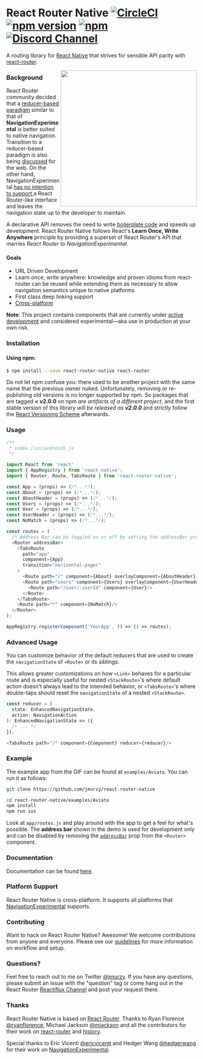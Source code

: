 # React Router Native [![CircleCI](https://img.shields.io/circleci/project/jmurzy/react-router-native/master.svg?style=flat-square)](https://circleci.com/gh/jmurzy/react-router-native) [![npm version](https://img.shields.io/npm/v/react-router-native.svg?style=flat-square)](https://www.npmjs.com/package/react-router-native) [![npm](https://img.shields.io/npm/l/react-router-native.svg?style=flat-square)](https://github.com/jmurzy/react-router-native/blob/master/LICENSE.md) [![Discord Channel](https://img.shields.io/badge/discord-react--router@reactiflux-738bd7.svg?style=flat-square)](https://discord.gg/0ZcbPKXt5bYaNQ46)

A routing library for [React Native](https://github.com/facebook/react-native) that strives for sensible API parity with [react-router](https://github.com/reactjs/react-router/).

<img align="right" width="360px" src="https://raw.githubusercontent.com/jmurzy/react-router-native/master/docs/screenshot.gif">

### Background

React Router community decided that a [reducer-based paradigm](https://github.com/reactjs/react-router/issues/743) similar to that of **NavigationExperimental** is better suited to native navigation. Transition to a reducer-based paradigm is also being [discussed](https://github.com/reactjs/react-router/issues/3190) for the web. On the other hand, NavigationExperimental [has no intention to support ](https://github.com/ericvicenti/navigation-rfc/issues/64#issuecomment-209001717) a React Router-like interface and leaves the navigation state up to the developer to maintain.

A declarative API removes the need to write [boilerplate code](https://github.com/facebook/react-native/commit/1dc33b5f23640a60682ac879b9a3e94a4aa519d9) and speeds up development. React Router Native follows React's __Learn Once, Write Anywhere__ principle by providing a superset of React Router's API that marries _React Router_ to _NavigationExperimental_.

#### Goals

- URL Driven Development
- Learn once, write anywhere: knowledge and proven idioms from react-router can be reused while extending them as necessary to allow navigation semantics unique to native platforms
- First class deep linking support
- [Cross-platform](#platform-support)

**Note**: This project contains components that are currently under [active](https://github.com/facebook/react-native/commits?author=ericvicenti) [development](https://github.com/facebook/react-native/commits?author=hedgerwang) and considered experimental—aka use in production at your own risk.

### Installation

#### Using npm:

```sh
$ npm install --save react-router-native react-router
```

Do not let npm confuse you: there used to be another project with the same name that the previous owner nuked. Unfortunately, removing or re-publishing old versions is no longer supported by npm. So packages that are tagged __< v2.0.0__ on npm *are artifacts of a different project*, and the first stable version of this library *will be released as __v2.0.0__* and strictly follow the [React Versioning Scheme](https://facebook.github.io/react/blog/2016/02/19/new-versioning-scheme.html) afterwards.

### Usage

```javascript
/**
 * index.[ios|android].js
 */

import React from 'react'
import { AppRegistry } from 'react-native';
import { Router, Route, TabsRoute } from 'react-router-native';

const App = (props) => (/*...*/);
const About = (props) => (/*...*/);
const AboutHeader = (props) => (/*...*/);
const Users = (props) => (/*...*/);
const User = (props) => (/*...*/);
const UserHeader = (props) => (/*...*/);
const NoMatch = (props) => (/*...*/);

const routes = (
  /* Address Bar can be toggled on or off by setting the addressBar prop */
  <Router addressBar>
    <TabsRoute
      path="app"
      component={App}
      transition="horizontal-pager"
    >
      <Route path="/" component={About} overlayComponent={AboutHeader}/>
      <Route path="users" component={Users} overlayComponent={UserHeader}>
        <Route path="/user/:userId" component={User}/>
      </Route>
    </TabsRoute>
    <Route path="*" component={NoMatch}/>
  </Router>
);

AppRegistry.registerComponent('YourApp', () => () => routes);
```

### Advanced Usage

You can customize behavior of the default reducers that are used to create the `navigationState` of `<Route>` or its siblings.

This allows greater customizations on how `<Link>` behaves for a particular route and is especially useful for nested `<StackRoute>`'s where default action doesn't always lead to the intended behavior, or `<TabsRoute>`'s where double-taps should reset the `navigationState` of a nested `<StackRoute>`.

```js
const reducer = (
  state: EnhancedNavigationState,
  action: NavigationAction
): EnhancedNavigationState => ({
  /* ... */
});

<TabsRoute path="/" component={Component} reducer={reducer}/>
```

### Example
The example app from the GIF can be found at `examples/Aviato`. You can run it as follows:

```bash
git clone https://github.com/jmurzy/react-router-native

cd react-router-native/examples/Aviato
npm install
npm run ios
```

Look at `app/routes.js` and play around with the app to get a feel for what's possible. The __address bar__ shown in the demo is used for development only and can be disabled by removing the [`addressBar`](https://github.com/jmurzy/react-router-native/blob/9f68616c22a4d8b525eb19e960c25314f85dd7f8/examples/Aviato/app/routes.js#L139) prop from the ``<Router>`` component.

### Documentation
Documentation can be found [here](/docs).

### Platform Support

React Router Native is cross-platform. It supports all platforms that [NavigationExperimental](https://github.com/ericvicenti/navigation-rfc) supports.

### Contributing
Want to hack on React Router Native? Awesome! We welcome contributions from anyone and everyone. Please see our [guidelines](CONTRIBUTING.md) for more information on workflow and setup.

### Questions?

Feel free to reach out to me on Twitter [@jmurzy](https://twitter.com/jmurzy). If you have any questions, please submit an Issue with the "question" tag or come hang out in the React Router [Reactiflux Channel](https://discord.gg/0ZcbPKXt5bYaNQ46) and post your request there.

### Thanks

React Router Native is based on [React Router](https://github.com/reactjs/react-router). Thanks to Ryan Florence [@ryanflorence](https://twitter.com/ryanflorence), Michael Jackson [@mjackson](https://twitter.com/mjackson) and all the contributors for their work on [react-router](https://github.com/reactjs/react-router) and [history](https://github.com/mjackson/history).

Special thanks to Eric Vicenti [@ericvicenti](https://twitter.com/ericvicenti) and Hedger Wang [@hedgerwang](https://twitter.com/hedgerwang) for their work on [NavigationExperimental](https://github.com/ericvicenti/navigation-rfc).
